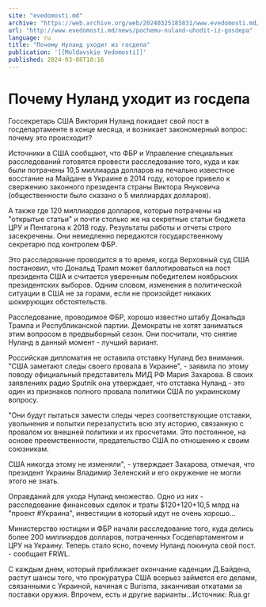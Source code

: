 ```yaml
---
site: "evedomosti.md"
archive: "https://web.archive.org/web/20240325185831/www.evedomosti.md/news/pochemu-nuland-uhodit-iz-gosdepa"
url: "http://www.evedomosti.md/news/pochemu-nuland-uhodit-iz-gosdepa"
language: ru
title: "Почему Нуланд уходит из госдепа"
publication: '[[Moldavskie Vedomosti]]'
published: 2024-03-08T10:16
---
```


# Почему Нуланд уходит из госдепа

Госсекретарь США Виктория Нуланд покидает свой пост в госдепартаменте в конце месяца, и возникает закономерный вопрос: почему это происходит?

Источники в США сообщают, что ФБР и Управление специальных расследований готовятся провести расследование того, куда и как были потрачены 10,5 миллиарда долларов на печально известное восстание на Майдане в Украине в 2014 году, которое привело к свержению законного президента страны Виктора Януковича (общественности было сказано о 5 миллиардах долларов).

А также где 120 миллиардов долларов, которые потрачены на "открытые статьи" и почти столько же на секретные статьи бюджета ЦРУ и Пентагона к 2018 году. Результаты работы и отчеты строго засекречены. Они немедленно передаются государственному секретарю под контролем ФБР.

Это расследование проводится в то время, когда Верховный суд США постановил, что Дональд Трамп может баллотироваться на пост президента США и считается уверенным победителем ноябрьских президентских выборов. Одним словом, изменения в политической ситуации в США не за горами, если не произойдет никаких шокирующих обстоятельств.

Расследование, проводимое ФБР, хорошо известно штабу Дональда Трампа и Республиканской партии. Демократы не хотят заниматься этим вопросом в предвыборный сезон. Они посчитали, что снятие Нуланд в данный момент - лучший вариант.

Российская дипломатия не оставила отставку Нуланд без внимания. "США заметают следы своего провала в Украине", - заявила по этому поводу официальный представитель МИД РФ Мария Захарова. В своих заявлениях радио Sputnik она утверждает, что отставка Нуланд - это один из признаков полного провала политики США по украинскому вопросу.

"Они будут пытаться замести следы через соответствующие отставки, увольнения и попытки перезапустить всю эту историю, связанную с провалом их внешней политики и их просчетами. Это постоянное, на основе преемственности, предательство США по отношению к своим союзникам.

США никогда этому не изменяли", - утверждает Захарова, отмечая, что президент Украины Владимир Зеленский и его окружение не могли этого не знать.

Оправданий для ухода Нуланд множество. Одно из них - расследование финансовых сделок и траты $120+120+10,5 млрд на "проект #Украина", инвестиции в который идут не очень хорошо...

Министерство юстиции и ФБР начали расследование того, куда делись более 200 миллиардов долларов, потраченных Госдепартаментом и ЦРУ на Украину. Теперь стало ясно, почему Нуланд покинула свой пост. - сообщает FRWL.

С каждым днем, который приближает окончание каденции Д.Байдена, растут шансы того, что прокуратура США всерьез займется его делами, связанными с Украиной, начиная с Burisma, заканчивая откатами за поставки оружия. Впрочем, есть и другие варианты...Источник: Rua.gr